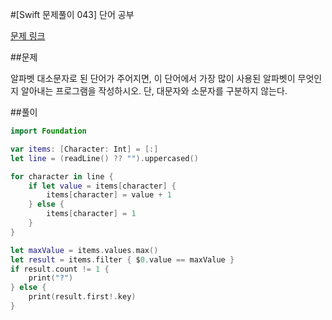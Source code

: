 #[Swift 문제풀이 043] 단어 공부

[문제 링크](https://www.acmicpc.net/problem/1157)

##문제

알파벳 대소문자로 된 단어가 주어지면, 이 단어에서 가장 많이 사용된 알파벳이 무엇인지 알아내는 프로그램을 작성하시오. 단, 대문자와 소문자를 구분하지 않는다.

##풀이

```swift 
import Foundation

var items: [Character: Int] = [:]
let line = (readLine() ?? "").uppercased()

for character in line {
    if let value = items[character] {
        items[character] = value + 1
    } else {
        items[character] = 1
    }
}

let maxValue = items.values.max()
let result = items.filter { $0.value == maxValue }
if result.count != 1 {
    print("?")
} else {
    print(result.first!.key)
}
```
